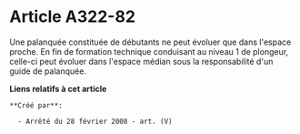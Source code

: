 # Article A322-82

Une palanquée constituée de débutants ne peut évoluer que dans l'espace proche. En fin de formation technique conduisant au
niveau 1 de plongeur, celle-ci peut évoluer dans l'espace médian sous la responsabilité d'un guide de palanquée.

**Liens relatifs à cet article**

	**Créé par**:

	  - Arrêté du 28 février 2008 - art. (V)
